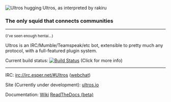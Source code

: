 ![Ultros hugging Ultros, as interpreted by rakiru](https://dl.dropboxusercontent.com/u/7298729/drawings/ultros.png)

### The only squid that connects communities

-------------------

<sub>(I've seen enough hentai...)</sub>

Ultros is an IRC/Mumble/Teamspeak/etc bot, extensible to pretty much any protocol, with a full-featured plugin system.

Current build status: [![Build Status](https://travis-ci.org/UltrosBot/Ultros.png?branch=master)](https://travis-ci.org/UltrosBot/Ultros) (Click for more info)

-------------------

IRC: [irc://irc.esper.net/#Ultros](irc://irc.esper.net/#Ultros) ([webchat](https://webchat.esper.net/?nick=&channels=Ultros))

Site (Currently under development): [ultros.io](http://ultros.io)

Documentation: [Wiki](https://github.com/UltrosBot/Ultros/wiki) [ReadTheDocs (beta)](http://docs.ultros.io)
